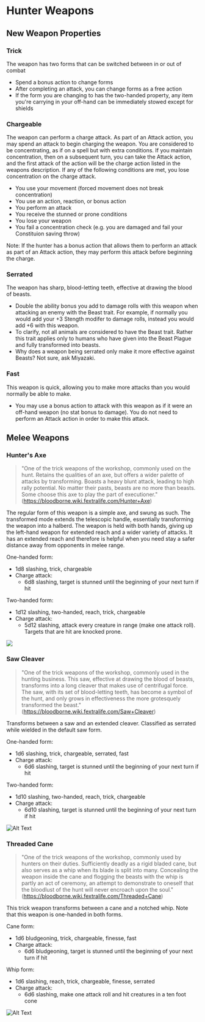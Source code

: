 # Hunter Weapons

## New Weapon Properties

### Trick
The weapon has two forms that can be switched between in or out of combat
- Spend a bonus action to change forms
- After completing an attack, you can change forms as a free action
- If the form you are changing to has the two-handed property, any item you're carrying in your off-hand can be immediately stowed except for shields

### Chargeable
The weapon can perform a charge attack. As part of an Attack action, you may spend an attack to begin charging the weapon. You are considered to be concentrating, as if on a spell but with extra conditions. If you maintain concentration, then on a subsequent turn, you can take the Attack action, and the first attack of the action will be the charge action listed in the weapons description. If any of the following conditions are met, you lose concentration on the charge attack.
- You use your movement (forced movement does not break concentration)
- You use an action, reaction, or bonus action
- You perform an attack
- You receive the stunned or prone conditions
- You lose your weapon
- You fail a concentration check (e.g. you are damaged and fail your Constituion saving throw)

Note: If the hunter has a bonus action that allows them to perform an attack as part of an Attack action, they may perform this attack before beginning the charge.

### Serrated 
The weapon has sharp, blood-letting teeth, effective at drawing the blood of beasts.
- Double the ability bonus you add to damage rolls with this weapon when attacking an enemy with the Beast trait. For example, if normally you would add your +3 Stength modifer to damage rolls, instead you would add +6 with this weapon. 
- To clarify, not all animals are considered to have the Beast trait. Rather this trait applies only to humans who have given into the Beast Plague and fully transformed into beasts.
- Why does a weapon being serrated only make it more effective against Beasts? Not sure, ask Miyazaki. 

### Fast
This weapon is quick, allowing you to make more attacks than you would normally be able to make.
- You may use a bonus action to attack with this weapon as if it were an off-hand weapon (no stat bonus to damage). You do not need to perform an Attack action in order to make this attack.

## Melee Weapons

### Hunter's Axe
> "One of the trick weapons of the workshop, commonly used on the hunt. Retains the qualities of an axe, but offers a wider palette of attacks by transforming. Boasts a heavy blunt attack, leading to high rally potential. No matter their pasts, beasts are no more than beasts. Some choose this axe to play the part of executioner." (https://bloodborne.wiki.fextralife.com/Hunter+Axe)

The regular form of this weapon is a simple axe, and swung as such. The transformed mode extends the telescopic handle, essentially transforming the weapon into a halberd. The weapon is held with both hands, giving up the left-hand weapon for extended reach and a wider variety of attacks. It has an extended reach and therefore is helpful when you need stay a safer distance away from opponents in melee range.

One-handed form:
- 1d8 slashing, trick, chargeable
- Charge attack:
    - 6d8 slashing, target is stunned until the beginning of your next turn if hit

Two-handed form:
- 1d12 slashing, two-handed, reach, trick, chargeable
- Charge attack:
    - 5d12 slashing, attack every creature in range (make one attack roll). Targets that are hit are knocked prone.

![](https://bloodborne.wiki.fextralife.com/file/Bloodborne/hunter_axe.gif)

### Saw Cleaver
> "One of the trick weapons of the workshop, commonly used in the hunting business. This saw, effective at drawing the blood of beasts, transforms into a long cleaver that makes use of centrifugal force. The saw, with its set of blood-letting teeth, has become a symbol of the hunt, and only grows in effectiveness the more grotesquely transformed the beast." (https://bloodborne.wiki.fextralife.com/Saw+Cleaver)

Transforms between a saw and an extended cleaver. Classified as serrated while wielded in the default saw form.

One-handed form:
- 1d6 slashing, trick, chargeable, serrated, fast
- Charge attack:
    - 6d6 slashing, target is stunned until the beginning of your next turn if hit

Two-handed form:
- 1d10 slashing, two-handed, reach, trick, chargeable
- Charge attack:
    - 6d10 slashing, target is stunned until the beginning of your next turn if hit

![Alt Text](https://bloodborne.wiki.fextralife.com/file/Bloodborne/saw_cleaver.gif)

### Threaded Cane
> "One of the trick weapons of the workshop, commonly used by hunters on their duties. Sufficiently deadly as a rigid bladed cane, but also serves as a whip when its blade is split into many. Concealing the weapon inside the cane and flogging the beasts with the whip is partly an act of ceremony, an attempt to demonstrate to oneself that the bloodlust of the hunt will never encroach upon the soul." (https://bloodborne.wiki.fextralife.com/Threaded+Cane)

This trick weapon transforms between a cane and a notched whip. Note that this weapon is one-handed in both forms.

Cane form:
- 1d6 bludgeoning, trick, chargeable, finesse, fast
- Charge attack:
    - 6d6 bludgeoning, target is stunned until the beginning of your next turn if hit

Whip form:
- 1d6 slashing, reach, trick, chargeable, finesse, serrated
- Charge attack:
    - 6d6 slashing, make one attack roll and hit creatures in a ten foot cone

![Alt Text](https://bloodborne.wiki.fextralife.com/file/Bloodborne/threaded_cane.gif)

